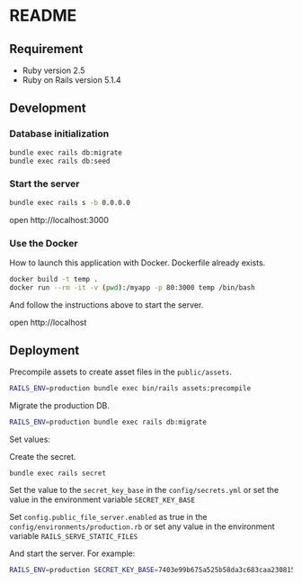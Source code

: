 # README

## Requirement
* Ruby version 2.5
* Ruby on Rails version 5.1.4

## Development

### Database initialization

```sh
bundle exec rails db:migrate
bundle exec rails db:seed
```

### Start the server

```sh
bundle exec rails s -b 0.0.0.0
```

open http://localhost:3000

### Use the Docker

How to launch this application with Docker.
Dockerfile already exists.

```sh
docker build -t temp .
docker run --rm -it -v (pwd):/myapp -p 80:3000 temp /bin/bash
```

And follow the instructions above to start the server.

open http://localhost

## Deployment

Precompile assets to create asset files in the `public/assets`.

```sh
RAILS_ENV=production bundle exec bin/rails assets:precompile
```

Migrate the production DB.

```sh
RAILS_ENV=production bundle exec rails db:migrate
```

Set values:

Create the secret.

```
bundle exec rails secret
```

Set the value to the `secret_key_base` in the `config/secrets.yml` or set the value in the environment variable `SECRET_KEY_BASE`

Set `config.public_file_server.enabled` as true in the `config/environments/production.rb` or set any value in the environment variable `RAILS_SERVE_STATIC_FILES`

And start the server. For example:

```sh
RAILS_ENV=production SECRET_KEY_BASE=7403e99b675a525b58da3c683caa230815679427c49a2e6f03a0461529e28deb1e7164bb219d6b8091476567f9c26faf55746adca7c4e3b0d780cf1312ee13e3 RAILS_SERVE_STATIC_FILES=true bundle exec rails s -b 0.0.0.0
```
